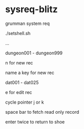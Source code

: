 # sysreq-blitz
grumman system req

./setshell.sh

...


dungeon001 - dungeon999

n for new rec

name a key for new rec

dat001 - dat025

e for edit rec

cycle pointer j or k

space bar to fetch read only record

enter twice to return to shoe
